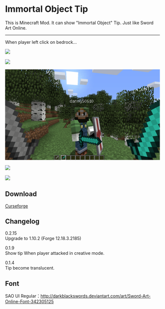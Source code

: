 Immortal Object Tip
=================
This is Minecraft Mod. It can show "Immortal Object" Tip.
Just like Sword Art Online.

-----------------
When player left click on bedrock...

![](http://i.imgur.com/KijpOxMh.png)

![](https://github.com/danny50610/ImmortalObjectTip/blob/master/screenshots/hit_bedrock.gif?raw=true)

![](https://github.com/danny50610/ImmortalObjectTip/blob/master/screenshots/attack_creative_mode_player.gif?raw=true)

![](https://github.com/danny50610/ImmortalObjectTip/blob/master/screenshots/attack_creative_mode_player_by_arrow.gif?raw=true)

![](https://github.com/danny50610/ImmortalObjectTip/blob/master/screenshots/explosion_on_berock.gif?raw=true)

Download
-----------------
[Curseforge](https://www.curseforge.com/minecraft/mc-mods/immortalobjecttip)

Changelog
-----------------

0.2.15  
Upgrade to 1.10.2 (Forge 12.18.3.2185)

0.1.9  
Show tip When player attacked in creative mode.

0.1.4  
Tip become translucent.

Font
-----------------
SAO UI Regular：http://darkblackswords.deviantart.com/art/Sword-Art-Online-Font-342305125
